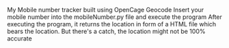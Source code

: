 My Mobile number tracker built using OpenCage Geocode
Insert your mobile number into the mobileNumber.py file and execute the program
After executing the program, it returns the location in form of a HTML file which bears the location.
But there's a catch, the location might not be 100% accurate